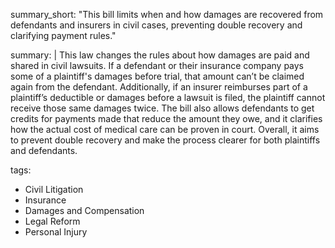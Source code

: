 summary_short: "This bill limits when and how damages are recovered from defendants and insurers in civil cases, preventing double recovery and clarifying payment rules."

summary: |
  This law changes the rules about how damages are paid and shared in civil lawsuits. If a defendant or their insurance company pays some of a plaintiff's damages before trial, that amount can’t be claimed again from the defendant. Additionally, if an insurer reimburses part of a plaintiff’s deductible or damages before a lawsuit is filed, the plaintiff cannot receive those same damages twice. The bill also allows defendants to get credits for payments made that reduce the amount they owe, and it clarifies how the actual cost of medical care can be proven in court. Overall, it aims to prevent double recovery and make the process clearer for both plaintiffs and defendants.

tags:
  - Civil Litigation
  - Insurance
  - Damages and Compensation
  - Legal Reform
  - Personal Injury
